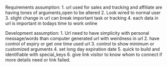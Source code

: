 Requirements assumption:
    1. url used for sales and tracking and affiliate are having tones of arguments,open to be altered
    2. Look wired to normal user
    3. slight change in url can break important task or tracking
    4. each data in url is important in todays time to work online

Development assumption:
    1. Url need to have simplicity with personal message/words than computer generated url with weirdness in url
    2. have control of expiry or get one time used url
    3. control to show minimum or customized arguments
    4. set long day expiration date
    5. quick to build and identifiable with special_keys
    6. give link visitor to know whom to connect if more details need or link failed. 